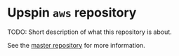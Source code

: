 # Upspin `aws` repository

TODO: Short description of what this repository is about.

See the [master repository](https://github.com/upspin/upspin#readme) for more information.
